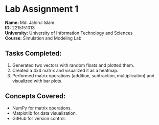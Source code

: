 # Lab Assignment 1
**Name:** Md. Jahirul Islam    
**ID:** 2215151013     
**University:** University of Information Technology and Sciences  
**Course:** Simulation and Modeling Lab  

## Tasks Completed:
1. Generated two vectors with random floats and plotted them.
2. Created a 4x4 matrix and visualized it as a heatmap.
3. Performed matrix operations (addition, subtraction, multiplication) and visualized with bar plots.

## Concepts Covered:
- NumPy for matrix operations.
- Matplotlib for data visualization.
- GitHub for version control.
